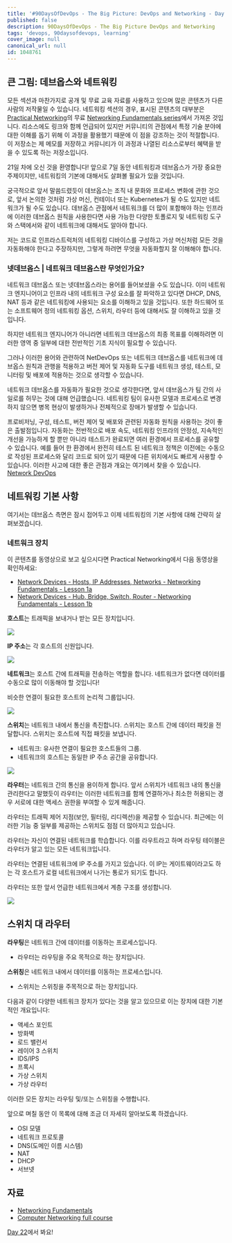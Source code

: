 ```yaml
---
title: '#90DaysOfDevOps - The Big Picture: DevOps and Networking - Day 21'
published: false
description: 90DaysOfDevOps - The Big Picture DevOps and Networking
tags: 'devops, 90daysofdevops, learning'
cover_image: null
canonical_url: null
id: 1048761
---
```


## 큰 그림: 데브옵스와 네트워킹

모든 섹션과 마찬가지로 공개 및 무료 교육 자료를 사용하고 있으며 많은 콘텐츠가 다른 사람의 저작물일 수 있습니다. 네트워킹 섹션의 경우, 표시된 콘텐츠의 대부분은 [Practical Networking](https://www.practicalnetworking.net/)의 무료 [Networking Fundamentals series](https://www.youtube.com/playlist?list=PLIFyRwBY_4bRLmKfP1KnZA6rZbRHtxmXi)에서 가져온 것입니다. 리소스에도 링크와 함께 언급되어 있지만 커뮤니티의 관점에서 특정 기술 분야에 대한 이해를 돕기 위해 이 과정을 활용했기 때문에 이 점을 강조하는 것이 적절합니다. 이 저장소는 제 메모를 저장하고 커뮤니티가 이 과정과 나열된 리소스로부터 혜택을 받을 수 있도록 하는 저장소입니다.

21일 차에 오신 것을 환영합니다! 앞으로 7일 동안 네트워킹과 데브옵스가 가장 중요한 주제이지만, 네트워킹의 기본에 대해서도 살펴볼 필요가 있을 것입니다.

궁극적으로 앞서 말씀드렸듯이 데브옵스는 조직 내 문화와 프로세스 변화에 관한 것으로, 앞서 논의한 것처럼 가상 머신, 컨테이너 또는 Kubernetes가 될 수도 있지만 네트워크가 될 수도 있습니다. 데브옵스 관점에서 네트워크를 더 많이 포함해야 하는 인프라에 이러한 데브옵스 원칙을 사용한다면 사용 가능한 다양한 토폴로지 및 네트워킹 도구와 스택에서와 같이 네트워크에 대해서도 알아야 합니다.

저는 코드로 인프라스트럭처의 네트워킹 디바이스를 구성하고 가상 머신처럼 모든 것을 자동화해야 한다고 주장하지만, 그렇게 하려면 무엇을 자동화할지 잘 이해해야 합니다.

### 넷데브옵스 | 네트워크 데브옵스란 무엇인가요?

네트워크 데브옵스 또는 넷데브옵스라는 용어를 들어보셨을 수도 있습니다. 이미 네트워크 엔지니어이고 인프라 내의 네트워크 구성 요소를 잘 파악하고 있다면 DHCP, DNS, NAT 등과 같은 네트워킹에 사용되는 요소를 이해하고 있을 것입니다. 또한 하드웨어 또는 소프트웨어 정의 네트워킹 옵션, 스위치, 라우터 등에 대해서도 잘 이해하고 있을 것입니다.

하지만 네트워크 엔지니어가 아니라면 네트워크 데브옵스의 최종 목표를 이해하려면 이러한 영역 중 일부에 대한 전반적인 기초 지식이 필요할 수 있습니다.

그러나 이러한 용어와 관련하여 NetDevOps 또는 네트워크 데브옵스를 네트워크에 데브옵스 원칙과 관행을 적용하고 버전 제어 및 자동화 도구를 네트워크 생성, 테스트, 모니터링 및 배포에 적용하는 것으로 생각할 수 있습니다.

네트워크 데브옵스를 자동화가 필요한 것으로 생각한다면, 앞서 데브옵스가 팀 간의 사일로를 허무는 것에 대해 언급했습니다. 네트워킹 팀이 유사한 모델과 프로세스로 변경하지 않으면 병목 현상이 발생하거나 전체적으로 장애가 발생할 수 있습니다.

프로비저닝, 구성, 테스트, 버전 제어 및 배포와 관련된 자동화 원칙을 사용하는 것이 좋은 출발점입니다. 자동화는 전반적으로 배포 속도, 네트워킹 인프라의 안정성, 지속적인 개선을 가능하게 할 뿐만 아니라 테스트가 완료되면 여러 환경에서 프로세스를 공유할 수 있습니다. 예를 들어 한 환경에서 완전히 테스트 된 네트워크 정책은 이전에는 수동으로 작성된 프로세스와 달리 코드로 되어 있기 때문에 다른 위치에서도 빠르게 사용할 수 있습니다.
이러한 사고에 대한 좋은 관점과 개요는 여기에서 찾을 수 있습니다. [Network DevOps](https://www.thousandeyes.com/learning/techtorials/network-devops)

## 네트워킹 기본 사항

여기서는 데브옵스 측면은 잠시 접어두고 이제 네트워킹의 기본 사항에 대해 간략히 살펴보겠습니다.

### 네트워크 장치

이 콘텐츠를 동영상으로 보고 싶으시다면 Practical Networking에서 다음 동영상을 확인하세요:

- [Network Devices - Hosts, IP Addresses, Networks - Networking Fundamentals - Lesson 1a](https://www.youtube.com/watch?v=bj-Yfakjllc&list=PLIFyRwBY_4bRLmKfP1KnZA6rZbRHtxmXi&index=1)
- [Network Devices - Hub, Bridge, Switch, Router - Networking Fundamentals - Lesson 1b](https://www.youtube.com/watch?v=H7-NR3Q3BeI&list=PLIFyRwBY_4bRLmKfP1KnZA6rZbRHtxmXi&index=2)

**호스트**는 트래픽을 보내거나 받는 모든 장치입니다.

![](/2022/Days/Images/Day21_Networking1.png)

**IP 주소**는 각 호스트의 신원입니다.

![](/2022/Days/Images/Day21_Networking2.png)

**네트워크**는 호스트 간에 트래픽을 전송하는 역할을 합니다. 네트워크가 없다면 데이터를 수동으로 많이 이동해야 할 것입니다!

비슷한 연결이 필요한 호스트의 논리적 그룹입니다.

![](/2022/Days/Images/Day21_Networking3.png)

**스위치**는 네트워크 내에서 통신을 촉진합니다. 스위치는 호스트 간에 데이터 패킷을 전달합니다. 스위치는 호스트에 직접 패킷을 보냅니다.

- 네트워크: 유사한 연결이 필요한 호스트들의 그룹.
- 네트워크의 호스트는 동일한 IP 주소 공간을 공유합니다.

![](/2022/Days/Images/Day21_Networking4.png)

**라우터**는 네트워크 간의 통신을 용이하게 합니다. 앞서 스위치가 네트워크 내의 통신을 관리한다고 말했듯이 라우터는 이러한 네트워크를 함께 연결하거나 최소한 허용되는 경우 서로에 대한 액세스 권한을 부여할 수 있게 해줍니다.

라우터는 트래픽 제어 지점(보안, 필터링, 리디렉션)을 제공할 수 있습니다. 최근에는 이러한 기능 중 일부를 제공하는 스위치도 점점 더 많아지고 있습니다.

라우터는 자신이 연결된 네트워크를 학습합니다. 이를 라우트라고 하며 라우팅 테이블은 라우터가 알고 있는 모든 네트워크입니다.

라우터는 연결된 네트워크에 IP 주소를 가지고 있습니다. 이 IP는 게이트웨이라고도 하는 각 호스트가 로컬 네트워크에서 나가는 통로가 되기도 합니다.

라우터는 또한 앞서 언급한 네트워크에서 계층 구조를 생성합니다.

![](/2022/Days/Images/Day21_Networking5.png)

## 스위치 대 라우터

**라우팅**은 네트워크 간에 데이터를 이동하는 프로세스입니다.

- 라우터는 라우팅을 주요 목적으로 하는 장치입니다.

**스위칭**은 네트워크 내에서 데이터를 이동하는 프로세스입니다.

- 스위치는 스위칭을 주목적으로 하는 장치입니다.

다음과 같이 다양한 네트워크 장치가 있다는 것을 알고 있으므로 이는 장치에 대한 기본적인 개요입니다:

- 액세스 포인트
- 방화벽
- 로드 밸런서
- 레이어 3 스위치
- IDS/IPS
- 프록시
- 가상 스위치
- 가상 라우터

이러한 모든 장치는 라우팅 및/또는 스위칭을 수행합니다.

앞으로 며칠 동안 이 목록에 대해 조금 더 자세히 알아보도록 하겠습니다.

- OSI 모델
- 네트워크 프로토콜
- DNS(도메인 이름 시스템)
- NAT
- DHCP
- 서브넷

## 자료

- [Networking Fundamentals](https://www.youtube.com/playlist?list=PLIFyRwBY_4bRLmKfP1KnZA6rZbRHtxmXi)
- [Computer Networking full course](https://www.youtube.com/watch?v=IPvYjXCsTg8)

[Day 22](day22.md)에서 봐요!
